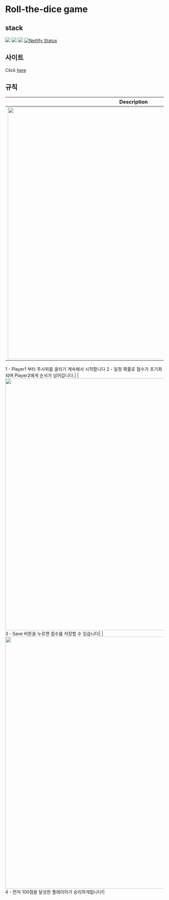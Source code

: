 # Roll-the-dice game

## stack
<img src="https://img.shields.io/badge/javascript-F7DF1E?style=for-the-badge&logo=javascript&logoColor=black"> <img src="https://img.shields.io/badge/html-E34F26?style=for-the-badge&logo=html5&logoColor=white"> <img src="https://img.shields.io/badge/css-1572B6?style=for-the-badge&logo=css3&logoColor=white">
[![Netlify Status](https://api.netlify.com/api/v1/badges/5d25f7fb-9857-4c11-bfec-ace1d13b035c/deploy-status)](https://app.netlify.com/sites/rolling-dice-gaming/deploys)

## 사이트
Click [here](https://rolling-dice-gaming.netlify.app/)

## 규칙
|Description|
|:--:|
|<img src="https://user-images.githubusercontent.com/52850392/132134976-291f8b3c-871f-4c84-8833-d7a4fb90bc2f.PNG" width="800">
1 - Player1 부터 주사위를 굴리기 계속해서 시작합니다
2 - 일정 확률로 점수가 초기화되며 Player2에게 순서가 넘어갑니다.|
|<img src="https://user-images.githubusercontent.com/52850392/132135305-c2910605-1494-4c55-8408-49e604aaafed.png" width="800">
3 - Save 버튼을 누르면 점수를 저장할 수 있습니다|
|<img src="https://user-images.githubusercontent.com/52850392/132135337-e6110444-c1cc-4507-883f-e4ef4007c347.png" width="800">
4 - 먼저 100점을 달성한 플레이어가 승리하게됩니다!|

